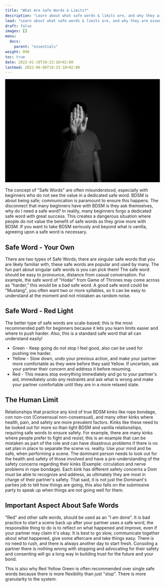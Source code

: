 ```yaml
---
title: "What Are Safe Words & Limits?"
description: "Learn about what safe words & limits are, and why they are essential to BDSM. Why they are important topics in every relationship."
lead: "Learn about what safe words & limits are, and why they are essential to BDSM. Why they are important topics in every relationship."
draft: false
images: []
menu:
  docs:
    parent: "essentials"
weight: 090
toc: true
date: 2022-01-10T19:23:18+02:00
lastmod: 2022-06-06T19:23:18+02:00
---
```


![Image](stop5520347_960_720.jpg)

The concept of "Safe Words" are often misunderstood, especially with beginners who do not see the value in a dedicated safe word. BDSM is about being safe; communication is paramount to ensure this happens. The disconnect that many beginners have with BDSM is they ask themselves, why do I need a safe word? In reality, many beginners forgo a dedicated safe word with great success. This creates a dangerous situation where people do not value the benefit of safe words as they grow more with BDSM. If you want to take BDSM seriously and beyond what is vanilla, agreeing upon a safe word is necessary.

## Safe Word - Your Own

There are two types of Safe Words; there are singular safe words that you are likely familiar with, these safe words are popular and used by many. The fun part about singular safe words is you can pick them! The safe word should be easy to pronounce, distance from casual conversation. For example, the safe word of "Hodar" from Game of Thrones may come across as "harder," this would be a bad safe word. A good safe word could be "Mustang", you often want two or more syllables, so it can be easy to understand at the moment and not mistaken as random noise.

## Safe Word - Red Light

The better type of safe words are scale-based; this is the most recommended path for beginners because it lets you learn limits easier and where to push harder. Also, this is a standard safe word that all can understand easily!

- Green - Keep going do not stop I feel good, also can be used for pushing me harder.
- Yellow - Slow down, undo your previous action, and make your partner more comfortable as they were before they said Yellow. If uncertain, ask your partner their concern and address it before resuming.
- Red - This means stop everything immediately and go to your partner's aid, immediately undo any restraints and ask what is wrong and make your partner comfortable until they are in a more relaxed state.

## The Human Limit

Relationships that practice any kind of true BDSM kinks like rope bondage, con non-con (Consensual non-consensual), and many other kinks where health, pain, and safety are more prevalent factors. Kinks like these need to be looked out for more so than light BDSM and vanilla relationships, requiring safe words to ensure safety. For example, there are many kinks where people prefer to fight and resist; this is an example that can be mistaken as part of the role and can have disastrous problems if there is no set plan in place to separate the scene vs. reality. Use your mind and be safe, when performing a scene.
The dominant person needs to look out for the health and safety of those involved and have a pre-understanding of the safety concerns regarding their kinks (Example: circulation and nerve problems in rope bondage). Each kink has different safety concerns a Dom must be able to recognize and address, as ultimately they are most in charge of their partner's safety. That said, it is not just the Dominant's parties job to tell how things are going, this also falls on the submissive party to speak up when things are not going well for them.

## Important Aspect About Safe Words

"Red" and other safe words, should be used as an "I am done". It is bad practice to start a scene back up after your partner uses a safe word, the responsible thing to do is to reflect on what happened and improve, even if your partner may claim it's okay. It is best to go slow, communicate together about what happened, give some aftercare and take things easy. There is no need to rush, and there is always another day to start fresh. Consoling a partner there is nothing wrong with stopping and advocating for their safety and consenting will go a long way in building trust for the future and your bond.

This is also why Red Yellow Green is often recommended over single safe words because there is more flexibility than just "stop". There is more granularity to the system.
